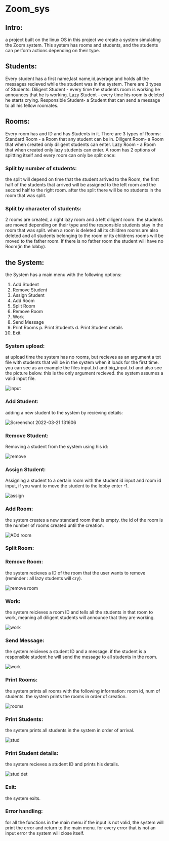 # Zoom_sys
## Intro:
a project built on the linux OS
in this project we create a system simulating the Zoom system. This system has rooms and students, and the students can perform actions depending on their type.
## Students:
Every student has a first name,last name,id,average and holds all the messages recieved while the student was in the system.
There are 3 types of Students:
Diligent Student - every time the students room is working he announces that he is working.
Lazy Student - every time his room is deleted he starts crying.
Responsible Student- a Student that can send a message to all his fellow roomates.
## Rooms:
Every room has and ID and has Students in it.
There are 3 types of Rooms:
Standard Room - a Room that any student can be in.
Diligent Room- a Room that when created only diligent students can enter.
Lazy Room - a Room that when created only lazy students can enter.
A room has 2 options of splitting itself and every room can only be split once:
### Split by number of students:
the split will depend on time that the student arrived to the Room, the first half of the students that arrived will be assigned
to the left room and the second half to the right room. after the split there will be no students in the room that was split.
### Split by character of students:
2 rooms are created, a right lazy room and a left diligent room. the students are moved depending on their type and the responsible
students stay in the room that was split.
when a room is deleted all its children rooms are also deleted and all students belonging to the room or its childrens rooms will be moved to the father room. If there is no father room the student will have no Room(in the lobby).
## the System:
the System has a main menu with the following options:
1. Add Student
2. Remove Student
3. Assign Student
4. Add Room
5. Split Room
6. Remove Room
7. Work
8. Send Message
9. Print Rooms
p. Print Students
d. Print Student details
0. Exit
### System upload:
at upload time the system has no rooms, but recieves as an argument a txt file with students that will be in the system when it loads for the first time. you can see as an example the files input.txt and big_input.txt and also see the picture below. this is the only argument recieved. the system assumes a valid input file.

![input](https://user-images.githubusercontent.com/81911093/159272653-5287c5c2-0f16-4a78-9dbd-8113788f1546.png)



### Add Student:
adding a new student to the system by recieving details:

![Screenshot 2022-03-21 131606](https://user-images.githubusercontent.com/81911093/159250584-600d4030-0790-45b0-88e5-1d601e454fc4.png)

### Remove Student:
Removing a student from the system using his id:

![remove](https://user-images.githubusercontent.com/81911093/159250990-4abaeab0-aaea-44d7-814f-94016bd9eede.png)

### Assign Student:
Assigning a student to a certain room with the student id input and room id input, if you want to move the student to the lobby
enter -1.

![assign](https://user-images.githubusercontent.com/81911093/159251266-ccd21dc2-60a7-4020-b6a8-78201d0be6df.png)

### Add Room:
the system creates a new standard room that is empty. the id of the room is the number of rooms created until the creation.

![ADd room](https://user-images.githubusercontent.com/81911093/159251801-af266347-b123-4a15-81cc-5379112a56c0.png)


### Split Room:

### Remove Room:
the system recieves a ID of the room that the user wants to remove (reminder : all lazy students will cry).

![remove room](https://user-images.githubusercontent.com/81911093/159268760-1c6b2345-1851-4547-ab9b-5f569023bc12.png)


### Work:
the system reicieves a room ID and tells all the students in that room to work, meaning all diligent students will announce that
they are working.

![work](https://user-images.githubusercontent.com/81911093/159269270-c7230363-0701-48d2-bb0f-d1a5b6e6bbda.png)


### Send Message:
the system reicieves a student ID and a message. if the student is a responsible student he will send the message to all students 
in the room.

![work](https://user-images.githubusercontent.com/81911093/159269560-5c29a731-e307-467e-924b-1df9dfb13ab0.png)


### Print Rooms:
the system prints all rooms with the following information: room id, num of students. the system prints the rooms in order of creation.

![rooms](https://user-images.githubusercontent.com/81911093/159269817-3954c829-839c-47b0-9292-a64ee1f61ceb.png)


### Print Students:
the system prints all students in the system in order of arrival.

![stud](https://user-images.githubusercontent.com/81911093/159270026-7a8923b7-3479-43da-b170-2b3fd4ad10e9.png)


### Print Student details:
the system recieves a student ID and prints his details.

![stud det](https://user-images.githubusercontent.com/81911093/159270262-8380616e-accd-4025-b376-b6b525a030a8.png)

### Exit:
the system exits.

### Error handling:
for all the functions in the main menu if the input is not valid, the system will print the error and return to the main menu.
for every error that is not an input error the system will close itself.
